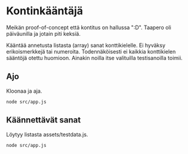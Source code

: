 # Kontinkääntäjä

Meikän proof-of-concept että kontitus on hallussa ":D". Taapero oli päiväunilla ja jotain piti keksiä.

Kääntää annetusta listasta (array) sanat konttikielelle. Ei hyväksy erikoismerkkejä tai numeroita. Todennäköisesti ei kaikkia konttikielen sääntöjä otettu huomioon. Ainakin noilla itse valituilla testisanoilla toimii.

## Ajo

Kloonaa ja aja.

```node
node src/app.js
```

## Käännettävät sanat

Löytyy listasta assets/testdata.js.

```node
node src/app.js
```

